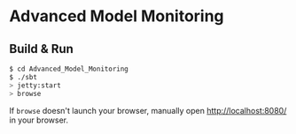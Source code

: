 # Advanced Model Monitoring #

## Build & Run ##

```sh
$ cd Advanced_Model_Monitoring
$ ./sbt
> jetty:start
> browse
```

If `browse` doesn't launch your browser, manually open [http://localhost:8080/](http://localhost:8080/) in your browser.
